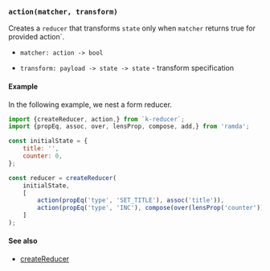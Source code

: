 ### `action(matcher, transform)`

Creates a `reducer` that transforms `state` only when `matcher` returns true for provided action`.

- `matcher: action -> bool`

- `transform: payload -> state -> state` - transform specification

#### Example

In the following example, we nest a form reducer.

```javascript
import {createReducer, action,} from `k-reducer`;
import {propEq, assoc, over, lensProp, compose, add,} from 'ramda';

const initialState = {
    title: '',
    counter: 0,
};

const reducer = createReducer(
    initialState,
    [
        action(propEq('type', 'SET_TITLE'), assoc('title')),
        action(propEq('type', 'INC'), compose(over(lensProp('counter')), add)),
    ]
);

```

#### See also
* [createReducer](createReducer.md)

